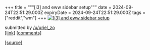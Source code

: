 +++
title = """[i3] and eww sidebar setup"""
date = 2024-09-24T22:51:29.000Z
expiryDate = 2024-09-24T22:51:29.000Z
tags = ["reddit","wm"]
+++
[![[i3] and eww sidebar setup](https://b.thumbs.redditmedia.com/3wSFztw2E94hw48mreXjVb1sVEQRZiWlMwLE2tkMdbI.jpg "[i3] and eww sidebar setup")](https://www.reddit.com/r/unixporn/comments/1fopqr2/i3_and_eww_sidebar_setup/)

submitted by [/u/uriel\_zo](https://www.reddit.com/user/uriel_zo)  
[\[link\]](https://www.reddit.com/gallery/1fopqr2) [\[comments\]](https://www.reddit.com/r/unixporn/comments/1fopqr2/i3_and_eww_sidebar_setup/)

[[source]](https://www.reddit.com/r/unixporn/comments/1fopqr2/i3_and_eww_sidebar_setup/)
